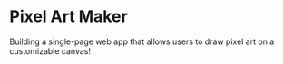 # Pixel Art Maker

Building a single-page web app that allows users to draw pixel art on a customizable canvas!